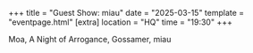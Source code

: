 +++
title = "Guest Show: miau"
date = "2025-03-15"
template = "eventpage.html"
[extra]
location = "HQ"
time = "19:30"
+++

Moa, A Night of Arrogance, Gossamer, miau
